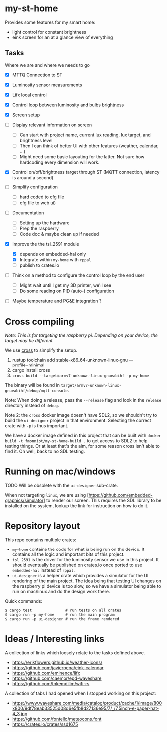 # my-st-home

Provides some features for my smart home:
- light control for constant brightness
- eink screen for an at a glance view of everything

## Tasks

Where we are and where we needs to go

- [x] MTTQ Connection to ST
- [x] Luminosity sensor measurements
- [x] Lifx local control
- [x] Control loop between luminosity and bulbs brightness
- [x] Screen setup
- [ ] Display relevant information on screen
  - [ ] Can start with project name, current lux reading, lux target, and brightness level
  - [ ] Then I can think of better UI with other features (weather, calendar, …)
  - [ ] Might need some basic layouting for the latter. Not sure how hardcoding every dimension will work.
- [x] Control on/off/brightness target through ST (MQTT connection, latency is around a second)
- [ ] Simplify configuration 
  - [ ] hard coded to cfg file
  - [ ] cfg file to web ui)
- [ ] Documentation
  - [ ] Setting up the hardware
  - [ ] Prep the raspberry
  - [ ] Code doc & maybe clean up if needed
- [x] Improve the the tsl_2591 module
  - [x] depends on embedded-hal only
  - [x] Integrate within `my-home` with `rppal`
  - [ ] publish to crates.io
- [ ] Think on a method to configure the control loop by the end user
  - [ ] Might wait until I get my 3D printer, we'll see
  - [ ] Do some reading on PID (auto-) configuration
- [ ] Maybe temperature and PG&E integration ?


# Cross compiling

_Note: This is for targeting the raspberry pi. Depending on your device, the target may be different._


We use [cross](https://github.com/rust-embedded/cross/pull/522) to simplify the setup.

1. rustup toolchain add stable-x86_64-unknown-linux-gnu --profile=minimal
2. cargo install cross
3. `cross build --target=armv7-unknown-linux-gnueabihf -p my-home`

The binary will be found in `target/armv7-unknown-linux-gnueabihf/debug/mqtt-console`.

Note: When doing a release, pass the `--release` flag and look in the `release` directory instead of `debug`.

Note 2: the `cross` docker image doesn't have SDL2, so we shouldn't try to build the `ui-designer` project in that environment. Selecting the correct crate with `-p` is thus important.

We have a docker image defined in this project that can be built with `docker build -t fmonniot/my-st-home-build .` to get access to SDL2 to help testing things. Or at least that's the aim, for some reason cross isn't able to find it. Oh well, back to no SDL testing.

# Running on mac/windows

TODO Will be obsolete with the `ui-designer` sub-crate.

When not targeting `linux`, we are using [https://github.com/embedded-graphics/simulator] to render our screen.
This requires the SDL library to be installed on the system, lookup the link for instruction on how to do it.

# Repository layout

This repo contains multiple crates:

- `my-home` contains the code for what is being run on the device. It contains all the logic and important bits of this project.
- `tsl_2591` is the driver for the luminosity sensor we use in this project. It should eventually be published on crates.io once ported to use `embedded-hal` instead of `rppal`.
- `ui-designer` is a helper crate which provides a simulator for the UI rendering of the main project. The idea being that testing UI changes on the raspberry pi device is too slow, so we have a simulator being able to run on mac/linux and do the design work there.

Quick commands:
```
$ cargo test               # run tests on all crates
$ cargo run -p my-home     # run the main program
$ cargo run -p ui-designer # run the frame rendered
```


# Ideas / Interesting links

A collection of links which loosely relate to the tasks defined above.

- https://erikflowers.github.io/weather-icons/
- https://github.com/javierpena/eink-calendar
- https://github.com/eminence/lifx
- https://github.com/caemor/epd-waveshare
- https://github.com/tnkemdilim/wifi-rs

A collection of tabs I had opened when I stopped working on this project:
- https://www.waveshare.com/media/catalog/product/cache/1/image/800x800/9df78eab33525d08d6e5fb8d27136e95/7/_/7.5inch-e-paper-hat-4_3.jpg
- https://github.com/fontello/meteocons.font
- https://crates.io/crates/ssd1675
